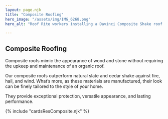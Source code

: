 ```yaml
---
layout: page.njk
title: "Composite Roofing"
hero_image: "/assets/img/IMG_6268.png"
hero_alt: "Roof Rite workers installing a Davinci Composite Shake roof in Weathered Gray on an affluent, colonial style, brick house."

---
```


## Composite Roofing

Composite roofs mimic the appearance of wood and stone without requiring the upkeep and maintenance of an organic roof.

Our composite roofs outperform natural slate and cedar shake against fire, hail, and wind. What’s more, as these materials are manufactured, their look can be finely tailored to the style of your home.

They provide exceptional protection, versatile appearance, and lasting performance.

<div class="breakout">
  {% include "cardsResComposite.njk" %}
  <!-- Possible Gallery Here -->
</div>
